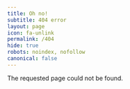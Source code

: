 ```yaml
---
title: Oh no!
subtitle: 404 error
layout: page
icon: fa-unlink
permalink: /404
hide: true
robots: noindex, nofollow
canonical: false
---
```

<p>The requested page could not be found.</p>
